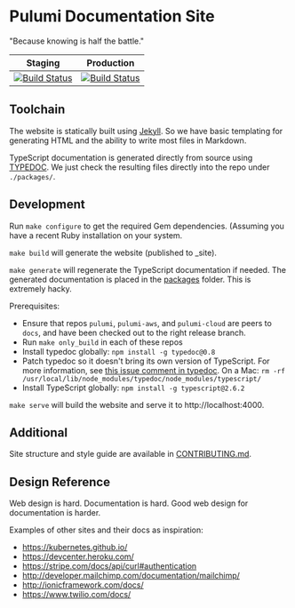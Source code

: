 # Pulumi Documentation Site

"Because knowing is half the battle."

| Staging | Production |
|---|---|
| [![Build Status](https://travis-ci.com/pulumi/docs.svg?token=eHg7Zp5zdDDJfTjY8ejq&branch=master)](https://travis-ci.com/pulumi/docs) | [![Build Status](https://travis-ci.com/pulumi/docs.svg?token=eHg7Zp5zdDDJfTjY8ejq&branch=production)](https://travis-ci.com/pulumi/docs) |


## Toolchain

The website is statically built using [Jekyll](https://jekyllrb.com). So we have basic templating
for generating HTML and the ability to write most files in Markdown.

TypeScript documentation is generated directly from source using [TYPEDOC](http://typedoc.org/). We
just check the resulting files directly into the repo under `./packages/`.

## Development

Run `make configure` to get the required Gem dependencies. (Assuming you have a recent Ruby
installation on your system.

`make build` will generate the website (published to _site).

`make generate` will regenerate the TypeScript documentation if needed. The generated documentation is placed in the [packages](packages/) folder. This is extremely hacky.

   Prerequisites:
  - Ensure that repos `pulumi`, `pulumi-aws`, and `pulumi-cloud` are peers to `docs`, and have been checked out to the right release branch.
  - Run `make only_build` in each of these repos
  - Install typedoc globally:
    ```npm install -g typedoc@0.8```
  - Patch typedoc so it doesn't bring its own version of TypeScript. For more information, see [this issue comment in typedoc](https://github.com/TypeStrong/typedoc/issues/624#issuecomment-352897218). On a Mac:
    ```rm -rf /usr/local/lib/node_modules/typedoc/node_modules/typescript/```
  - Install TypeScript globally:
    ```npm install -g typescript@2.6.2```

`make serve` will build the website and serve it to http://localhost:4000.

## Additional

Site structure and style guide are available in [CONTRIBUTING.md](CONTRIBUTING.md).

## Design Reference

Web design is hard. Documentation is hard. Good web design for documentation is harder.

Examples of other sites and their docs as inspiration:

- https://kubernetes.github.io/
- https://devcenter.heroku.com/
- https://stripe.com/docs/api/curl#authentication
- http://developer.mailchimp.com/documentation/mailchimp/
- http://ionicframework.com/docs/
- https://www.twilio.com/docs/
